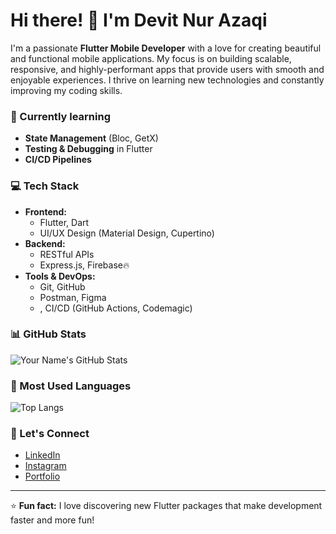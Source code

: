 # Hi there! 👋 I'm Devit Nur Azaqi

I'm a passionate **Flutter Mobile Developer** with a love for creating beautiful and functional mobile applications. My focus is on building scalable, responsive, and highly-performant apps that provide users with smooth and enjoyable experiences. I thrive on learning new technologies and constantly improving my coding skills.

### 🌱 Currently learning
- **State Management** (Bloc, GetX)
- **Testing & Debugging** in Flutter
- **CI/CD Pipelines**

### 💻 Tech Stack
- **Frontend:**
  - Flutter, Dart
  - UI/UX Design (Material Design, Cupertino)
- **Backend:**
  - RESTful APIs
  - Express.js, Firebase🔥
- **Tools & DevOps:**
  - Git, GitHub
  - Postman, Figma
  - , CI/CD (GitHub Actions, Codemagic)
  
### 📊 GitHub Stats
![Your Name's GitHub Stats](https://github-readme-stats.vercel.app/api?username=yourusername&show_icons=true&theme=radical)

### 🚀 Most Used Languages
![Top Langs](https://github-readme-stats.vercel.app/api/top-langs/?username=yourusername&layout=compact&theme=radical)

### 🔗 Let's Connect
- [LinkedIn](https://www.linkedin.com/in/yourusername)
- [Instagram](https://twitter.com/yourusername)
- [Portfolio](https://yourwebsite.com)

---

⭐ **Fun fact:** I love discovering new Flutter packages that make development faster and more fun!
